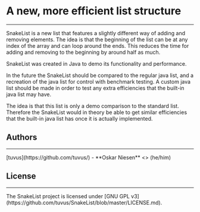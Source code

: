 # A new, more efficient list structure
<hr>
SnakeList is a new list that features a slightly different way of adding and removing elements.
The idea is that the beginning of the list can be at any index of the array and can loop around the ends.
This reduces the time for adding and removing to the beginning by around half as much.

SnakeList was created in Java to demo its functionality and performance.

In the future the SnakeList should be compared to the regular java list,
and a recreation of the java list for control with benchmark testing.
A custom java list should be made in order to test any extra efficiencies
that the built-in java list may have.

The idea is that this list is only a demo comparison to the standard list. 
Therefore the SnakeList would in theory be able to get similar efficiencies 
that the built-in java list has once it is actually implemented.

## Authors
<hr>
[tuvus](https://github.com/tuvus/) - 
    **Oskar Niesen** <<oskar-github@niesens.com>> (he/him)

## License
<hr>
The SnakeList project is licensed under [GNU GPL v3](https://github.com/tuvus/SnakeList/blob/master/LICENSE.md).